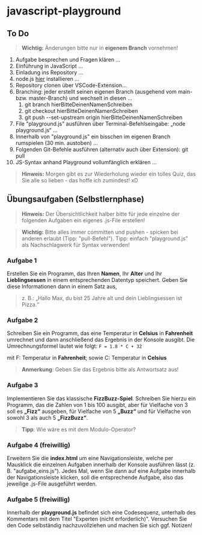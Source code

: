# javascript-playground

## To Do

> **Wichtig:** Änderungen bitte nur in **eigenem Branch** vornehmen!

1. Aufgabe besprechen und Fragen klären ...
2. Einführung in JavaScript ...
3. Einladung ins Repository ...
4. node.js [hier](https://nodejs.org/en) installieren ...
5. Repository clonen über VSCode-Extension...
6. Branching: jeder erstellt seinen eigenen Branch (ausgehend vom main- bzw. master-Branch) und wechselt in diesen ...
   1. git branch hierBitteDeinenNamenSchreiben
   2. git checkout hierBitteDeinenNamenSchreiben
   3. git push --set-upstream origin hierBitteDeinenNamenSchreiben
7. File "playground.js" ausführen über Terminal-Befehlseingabe: „node playground.js“ ...
8. Innerhalb von "playground.js" ein bisschen im eigenen Branch rumspielen (30 min. austoben) ...
9. Folgenden Git-Befehle ausführen (alternativ auch über Extension): git pull
10. JS-Syntax anhand Playground vollumfänglich erklären ...

> **Hinweis:** Morgen gibt es zur Wiederholung wieder ein tolles Quiz, das Sie alle so lieben - das hoffe ich zumindest! xD

## Übungsaufgaben (Selbstlernphase)

> **Hinweis:** Der Übersichtlichkeit halber bitte für jede einzelne der folgenden Aufgaben ein eigenes .js-File erstellen!

> **Wichtig:** Bitte alles immer committen und pushen - spicken bei anderen erlaubt (Tipp: "pull-Befehl"). Tipp: einfach "playground.js" als Nachschlagwerk für Syntax verwenden!

### Aufgabe 1
Erstellen Sie ein Programm, das Ihren **Namen**, Ihr **Alter** und Ihr **Lieblingsessen** in einem entsprechenden Datentyp speichert. Geben Sie diese Informationen dann in einem Satz aus,
> z. B.: „Hallo Max, du bist 25 Jahre alt und dein Lieblingsessen ist Pizza.“

### Aufgabe 2
Schreiben Sie ein Programm, das eine Temperatur in **Celsius** in **Fahrenheit** umrechnet und dann anschließend das Ergebnis in der Konsole ausgibt. Die Umrechnungsformel lautet wie folgt: `F = 1.8 * C + 32`

mit F: Temperatur in **Fahrenheit**;
sowie C: Temperatur in **Celsius**

> **Anmerkung**: Geben Sie das Ergebnis bitte als Antwortsatz aus!

### Aufgabe 3
Implementieren Sie das klassische **FizzBuzz-Spiel**. Schreiben Sie hierzu ein Programm, das die Zahlen von 1 bis 100 ausgibt, aber für Vielfache von 3 soll es **„Fizz“** ausgeben, für Vielfache von 5 **„Buzz“** und für Vielfache von sowohl 3 als auch 5 **„FizzBuzz“**.

> **Tipp**: Wie wäre es mit dem Modulo-Operator?

### Aufgabe 4 (freiwillig)
Erweitern Sie die **index.html** um eine Navigationsleiste, welche per Mausklick die einzelnen Aufgaben innerhalb der Konsole ausführen lässt (z. B. "aufgabe_eins.js"). Jedes Mal, wenn Sie dann auf eine Aufgabe innerhalb der Navigationsleiste klicken, soll die entsprechende Aufgabe, also das jeweilige .js-File ausgeführt werden.

### Aufgabe 5 (freiwillig)
Innerhalb der **playground.js** befindet sich eine Codesequenz, unterhalb des Kommentars mit dem Titel "Experten (nicht erforderlich)". Versuchen Sie den Code selbständig nachzuvollziehen und machen Sie sich ggf. Notizen!